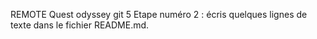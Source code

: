 REMOTE
Quest odyssey git 5
Etape numéro 2 : 
écris quelques lignes de texte dans le fichier README.md.

